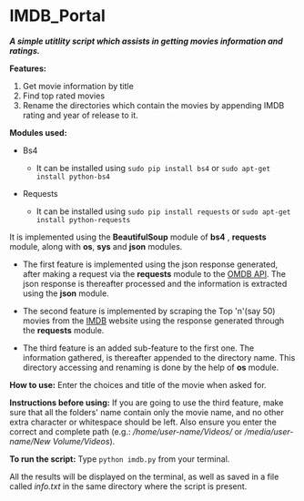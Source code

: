 # IMDB_Portal

**_A simple utitlity script which assists in getting movies information and ratings._**

**Features:**

1. Get movie information by title
2. Find top rated movies
3. Rename the directories which contain the movies by appending IMDB rating and year of release to it.

**Modules used:**

- Bs4
  * It can be installed using `sudo pip install bs4` or `sudo apt-get install python-bs4`

- Requests
  * It can be installed using `sudo pip install requests` or `sudo apt-get install python-requests`



It is implemented using the **BeautifulSoup** module of **bs4** , **requests** module, along with **os**, **sys** and **json** modules.
* The first feature is implemented using the json response generated, after making a request via the **requests** module to the [OMDB API](http://www.omdbapi.com/). The json response is thereafter processed and the information is extracted using the **json** module.

* The second feature is implemented by scraping the Top 'n'(say 50) movies from the [IMDB](http://www.imdb.com/chart/top)  website using the response generated through the **requests** module.

*  The third feature is an added sub-feature to the first one. The information gathered, is thereafter appended to the directory name. This directory accessing and renaming is done by the help of **os** module.


**How to use:** Enter the choices and title of the movie when asked for.

**Instructions before using:** If you are going to use the third feature, make sure that all the folders' name contain only the movie name, and no other extra character or whitespace should be left. Also ensure you enter the correct and complete path (e.g.: _/home/user-name/Videos/_  or _/media/user-name/New Volume/Videos_).

**To run the script:** Type `python imdb.py` from your terminal.

All the results will be displayed on the terminal, as well as saved in a file called _info.txt_ in the same directory where the script is present.
